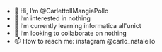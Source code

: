- 👋 Hi, I’m @CarlettoIlMangiaPollo
- 👀 I’m interested in nothing
- 🌱 I’m currently learning informatica all'unict
- 💞️ I’m looking to collaborate on nothing
- 📫 How to reach me: instagram @carlo_natalello

<!---
CarlettoIlMangiaPollo/CarlettoIlMangiaPollo is a ✨ special ✨ repository because its `README.md` (this file) appears on your GitHub profile.
You can click the Preview link to take a look at your changes.
--->
